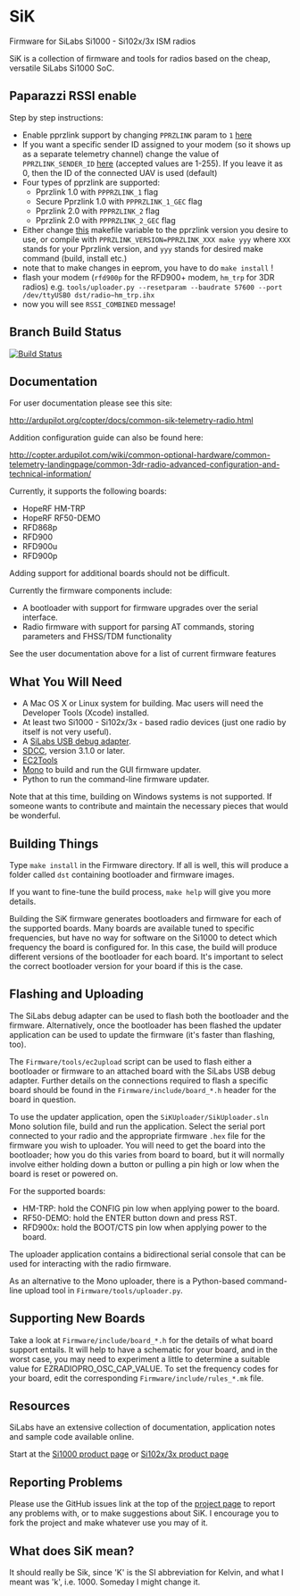 SiK
=====
Firmware for SiLabs Si1000 - Si102x/3x ISM radios

SiK is a collection of firmware and tools for radios based on the cheap, versatile SiLabs Si1000 SoC.

## Paparazzi RSSI enable
Step by step instructions:
- Enable pprzlink support by changing `PPRZLINK` param to `1` [here](https://github.com/paparazzi/SiK/blob/pprz_rssi/Firmware/radio/parameters.c#L73)
- If you want a specific sender ID assigned to your modem (so it shows up as a separate telemetry channel) change the value of `PPRZLINK_SENDER_ID` [here](https://github.com/paparazzi/SiK/blob/pprz_rssi/Firmware/radio/parameters.c#L74) (accepted values are 1-255). If you leave it as 0, then the ID of the connected UAV is used (default)
- Four types of pprzlink are supported:
  - Pprzlink 1.0 with `PPPRZLINK_1` flag
  - Secure Pprzlink 1.0 with `PPPRZLINK_1_GEC` flag
  - Pprzlink 2.0 with `PPPRZLINK_2` flag
  - Pprzlink 2.0 with `PPPRZLINK_2_GEC` flag
- Either change [this](https://github.com/paparazzi/SiK/blob/pprz_rssi/Firmware/include/rules.mk#L30) makefile variable to the pprzlink version you desire to use, or compile with `PPRZLINK_VERSION=PPRZLINK_XXX make yyy` where `XXX` stands for your Pprzlink version, and `yyy` stands for desired make command (build, install etc.)
- note that to make changes in eeprom, you have to do `make install` !
- flash your modem (`rfd900p` for the RFD900+ modem, `hm_trp` for 3DR radios) e.g. `tools/uploader.py --resetparam --baudrate 57600 --port /dev/ttyUSB0 dst/radio~hm_trp.ihx`
- now you will see `RSSI_COMBINED` message!

## Branch Build Status
[![Build Status](http://jenkins.hovo.id.au/buildStatus/icon?job=SiK)](http://jenkins.hovo.id.au/job/SiK/)

## Documentation
For user documentation please see this site:

http://ardupilot.org/copter/docs/common-sik-telemetry-radio.html

Addition configuration guide can also be found here:

http://copter.ardupilot.com/wiki/common-optional-hardware/common-telemetry-landingpage/common-3dr-radio-advanced-configuration-and-technical-information/

Currently, it supports the following boards:

 - HopeRF HM-TRP
 - HopeRF RF50-DEMO
 - RFD868p
 - RFD900
 - RFD900u
 - RFD900p

Adding support for additional boards should not be difficult.

Currently the firmware components include:

 - A bootloader with support for firmware upgrades over the serial interface.
 - Radio firmware with support for parsing AT commands, storing parameters and FHSS/TDM functionality

See the user documentation above for a list of current firmware features

## What You Will Need

 - A Mac OS X or Linux system for building.  Mac users will need the Developer Tools (Xcode) installed.
 - At least two Si1000 - Si102x/3x - based radio devices (just one radio by itself is not very useful).
 - A [SiLabs USB debug adapter](http://www.silabs.com/products/mcu/Pages/USBDebug.aspx).
 - [SDCC](http://sdcc.sourceforge.net/), version 3.1.0 or later.
 - [EC2Tools](http://github.com/tridge/ec2)
 - [Mono](http://www.mono-project.com/) to build and run the GUI firmware updater.
 - Python to run the command-line firmware updater.

Note that at this time, building on Windows systems is not supported.  If someone wants to contribute and maintain the necessary pieces that would be wonderful.

## Building Things

Type `make install` in the Firmware directory.  If all is well, this will produce a folder called `dst` containing bootloader and firmware images.

If you want to fine-tune the build process, `make help` will give you more details.

Building the SiK firmware generates bootloaders and firmware for each of the supported boards. Many boards are available tuned to specific frequencies, but have no way for software on the Si1000 to detect which frequency the board is configured for. In this case, the build will produce different versions of the bootloader for each board. It's important to select the correct bootloader version for your board if this is the case.

## Flashing and Uploading

The SiLabs debug adapter can be used to flash both the bootloader and the firmware. Alternatively, once the bootloader has been flashed the updater application can be used to update the firmware (it's faster than flashing, too).

The `Firmware/tools/ec2upload` script can be used to flash either a bootloader or firmware to an attached board with the SiLabs USB debug adapter.  Further details on the connections required to flash a specific board should be found in the `Firmware/include/board_*.h` header for the board in question.

To use the updater application, open the `SiKUploader/SikUploader.sln` Mono solution file, build and run the application. Select the serial port connected to your radio and the appropriate firmware `.hex` file for the firmware you wish to uploader.  You will need to get the board into the bootloader; how you do this varies from board to board, but it will normally involve either holding down a button or pulling a pin high or low when the board is reset or powered on. 

For the supported boards:

 - HM-TRP: hold the CONFIG pin low when applying power to the board.
 - RF50-DEMO: hold the ENTER button down and press RST.
 - RFD900x: hold the BOOT/CTS pin low when applying power to the board.

The uploader application contains a bidirectional serial console that can be used for interacting with the radio firmware.

As an alternative to the Mono uploader, there is a Python-based command-line upload tool in `Firmware/tools/uploader.py`.

## Supporting New Boards

Take a look at `Firmware/include/board_*.h` for the details of what board support entails.  It will help to have a schematic for your board, and in the worst case, you may need to experiment a little to determine a suitable value for EZRADIOPRO_OSC_CAP_VALUE.  To set the frequency codes for your board, edit the corresponding `Firmware/include/rules_*.mk` file.

## Resources

SiLabs have an extensive collection of documentation, application notes and sample code available online.

Start at the [Si1000 product page](http://www.silabs.com/products/wireless/wirelessmcu/Pages/Si1000.aspx) or [Si102x/3x product page](http://www.silabs.com/products/wireless/wirelessmcu/Pages/Si102x-3x.aspx)

## Reporting Problems

Please use the GitHub issues link at the top of the [project page](http://github.com/tridge/SiK) to report any problems with, or to make suggestions about SiK.  I encourage you to fork the project and make whatever use you may of it.

## What does SiK mean?

It should really be Sik, since 'K' is the SI abbreviation for Kelvin, and what I meant was 'k', i.e. 1000.  Someday I might change it.
